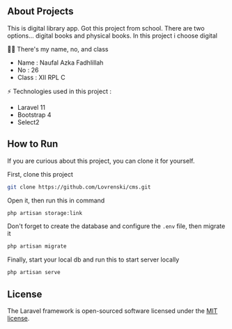 ## About Projects
<p>This is digital library app. Got this project from school. There are two options... digital books and physical books. In this project i choose digital</p>
<p>🙇‍♂️ There's my name, no, and class</p>
<ul>
    <li>Name : Naufal Azka Fadhlillah</li>
    <li>No : 26</li>
    <li>Class : XII RPL C</li>
</ul>
<p>⚡ Technologies used in this project :</p>
<ul>
    <li>Laravel 11</li>
    <li>Bootstrap 4</li>
    <li>Select2</li>
</ul>

## How to Run
<p>If you are curious about this project, you can clone it for yourself.</p>
<p>First, clone this project</p>

```bash
git clone https://github.com/Lovrenski/cms.git
```
<p>Open it, then run this in command</p>

```bash
php artisan storage:link
```

<p>Don't forget to create the database and configure the <code>.env</code> file, then migrate it</p>

```bash
php artisan migrate
```

<p>Finally, start your local db and run this to start server locally</p>

```bash
php artisan serve
```

## License

The Laravel framework is open-sourced software licensed under the [MIT license](https://opensource.org/licenses/MIT).
